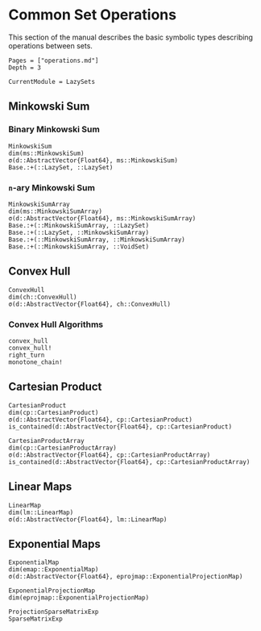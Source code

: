 # Common Set Operations

This section of the manual describes the basic symbolic types describing
operations between sets.

```@contents
Pages = ["operations.md"]
Depth = 3
```

```@meta
CurrentModule = LazySets
```

## Minkowski Sum

### Binary Minkowski Sum

```@docs
MinkowskiSum
dim(ms::MinkowskiSum)
σ(d::AbstractVector{Float64}, ms::MinkowskiSum)
Base.:+(::LazySet, ::LazySet)
```

### ``n``-ary Minkowski Sum

```@docs
MinkowskiSumArray
dim(ms::MinkowskiSumArray)
σ(d::AbstractVector{Float64}, ms::MinkowskiSumArray)
Base.:+(::MinkowskiSumArray, ::LazySet)
Base.:+(::LazySet, ::MinkowskiSumArray)
Base.:+(::MinkowskiSumArray, ::MinkowskiSumArray)
Base.:+(::MinkowskiSumArray, ::VoidSet)
```

## Convex Hull

```@docs
ConvexHull
dim(ch::ConvexHull)
σ(d::AbstractVector{Float64}, ch::ConvexHull)
```

### Convex Hull Algorithms

```@docs
convex_hull
convex_hull!
right_turn
monotone_chain!
```

## Cartesian Product

```@docs
CartesianProduct
dim(cp::CartesianProduct)
σ(d::AbstractVector{Float64}, cp::CartesianProduct)
is_contained(d::AbstractVector{Float64}, cp::CartesianProduct)
```

```@docs
CartesianProductArray
dim(cp::CartesianProductArray)
σ(d::AbstractVector{Float64}, cp::CartesianProductArray)
is_contained(d::AbstractVector{Float64}, cp::CartesianProductArray)
```

## Linear Maps

```@docs
LinearMap
dim(lm::LinearMap)
σ(d::AbstractVector{Float64}, lm::LinearMap)
```

## Exponential Maps

```@docs
ExponentialMap
dim(emap::ExponentialMap)
σ(d::AbstractVector{Float64}, eprojmap::ExponentialProjectionMap)
```

```@docs
ExponentialProjectionMap
dim(eprojmap::ExponentialProjectionMap)
```

```@docs
ProjectionSparseMatrixExp
SparseMatrixExp
```

